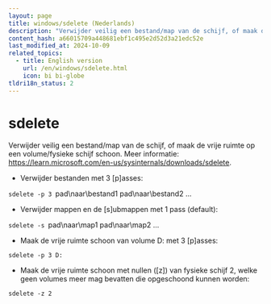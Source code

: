 ```yaml
---
layout: page
title: windows/sdelete (Nederlands)
description: "Verwijder veilig een bestand/map van de schijf, of maak de vrije ruimte op een volume/fysieke schijf schoon."
content_hash: a66015709a448681ebf1c495e2d52d3a21edc52e
last_modified_at: 2024-10-09
related_topics:
  - title: English version
    url: /en/windows/sdelete.html
    icon: bi bi-globe
tldri18n_status: 2
---
```

# sdelete

Verwijder veilig een bestand/map van de schijf, of maak de vrije ruimte op een volume/fysieke schijf schoon.
Meer informatie: <https://learn.microsoft.com/en-us/sysinternals/downloads/sdelete>.

- Verwijder bestanden met 3 [p]asses:

`sdelete -p 3 `<span class="tldr-var badge badge-pill bg-dark-lm bg-white-dm text-white-lm text-dark-dm font-weight-bold">pad\naar\bestand1 pad\naar\bestand2 ...</span>

- Verwijder mappen en de [s]ubmappen met 1 pass (default):

`sdelete -s `<span class="tldr-var badge badge-pill bg-dark-lm bg-white-dm text-white-lm text-dark-dm font-weight-bold">pad\naar\map1 pad\naar\map2 ...</span>

- Maak de vrije ruimte schoon van volume D: met 3 [p]asses:

`sdelete -p 3 D:`

- Maak de vrije ruimte schoon met nullen ([z]) van fysieke schijf 2, welke geen volumes meer mag bevatten die opgeschoond kunnen worden:

`sdelete -z 2`

